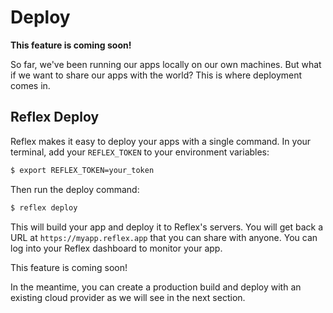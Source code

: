 # Deploy

**This feature is coming soon!**

So far, we've been running our apps locally on our own machines.
But what if we want to share our apps with the world?  This is where
deployment comes in.

## Reflex Deploy

Reflex makes it easy to deploy your apps with a single command.  In your
terminal, add your `REFLEX_TOKEN` to your environment variables: 

```bash
$ export REFLEX_TOKEN=your_token
```

Then run the deploy command:

```bash
$ reflex deploy
```

This will build your app and deploy it to Reflex's servers.  You will get back a
URL at `https://myapp.reflex.app` that you can share with anyone.  You
can log into your Reflex dashboard to monitor your app.

This feature is coming soon! 

In the meantime, you can create a production build and deploy with an existing
cloud provider as we will see in the next section.
